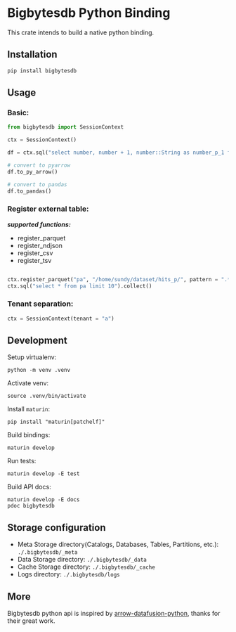 # Bigbytesdb Python Binding

This crate intends to build a native python binding.

## Installation

```bash
pip install bigbytesdb
```

## Usage

### Basic:

```python
from bigbytesdb import SessionContext

ctx = SessionContext()

df = ctx.sql("select number, number + 1, number::String as number_p_1 from numbers(8)")

# convert to pyarrow
df.to_py_arrow()

# convert to pandas
df.to_pandas()

```

### Register external table:

***supported functions:***
- register_parquet
- register_ndjson
- register_csv
- register_tsv

```python

ctx.register_parquet("pa", "/home/sundy/dataset/hits_p/", pattern = ".*.parquet")
ctx.sql("select * from pa limit 10").collect()
```


### Tenant separation:

```python
ctx = SessionContext(tenant = "a")
```


## Development

Setup virtualenv:

```shell
python -m venv .venv
```

Activate venv:

```shell
source .venv/bin/activate
````

Install `maturin`:

```shell
pip install "maturin[patchelf]"
```

Build bindings:

```shell
maturin develop
```

Run tests:

```shell
maturin develop -E test
```

Build API docs:

```shell
maturin develop -E docs
pdoc bigbytesdb
```

## Storage configuration

- Meta Storage directory(Catalogs, Databases, Tables, Partitions, etc.): `./.bigbytesdb/_meta`
- Data Storage directory: `./.bigbytesdb/_data`
- Cache Storage directory: `./.bigbytesdb/_cache`
- Logs directory: `./.bigbytesdb/logs`

## More

Bigbytesdb python api is inspired by [arrow-datafusion-python](https://github.com/apache/arrow-datafusion-python), thanks for their great work.
